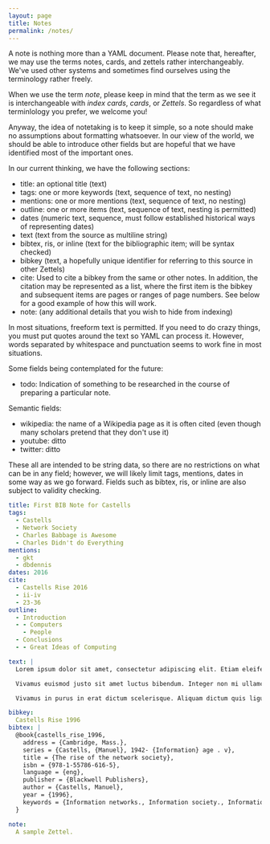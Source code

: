 ```yaml
---
layout: page
title: Notes
permalink: /notes/
---
```


A note is nothing more than a YAML document. Please note that, hereafter, we may use the terms notes, cards, and zettels rather interchangeably. We've used other systems and sometimes find ourselves using the terminology rather freely.

When we use the term _note_, please keep in mind that the term as we see it is interchangeable with _index cards_, _cards_, or _Zettels_. So regardless of what terminlology you prefer, we welcome you!

Anyway, the idea of notetaking is to keep it simple, so a note should make no assumptions about formatting whatsoever. In our view of the world, we should be able to introduce other fields but are hopeful that we have identified most of the important ones.

In our current thinking, we have the following sections:

- title: an optional title (text)
- tags: one or more keywords (text, sequence of text, no nesting)
- mentions: one or more mentions (text, sequence of text, no nesting)
- outline: one or more items (text, sequence of text, nesting is permitted)
- dates (numeric text, sequence, must follow established historical ways of representing dates)
- text (text from the source as multiline string)
- bibtex, ris, or inline (text for the bibliographic item; will be syntax checked)
- bibkey (text, a hopefully unique identifier for referring to this source in other Zettels)
- cite: Used to cite a bibkey from the same or other notes. In addition, the citation may be represented as a list, where the first item is the bibkey and subsequent items are pages or ranges of page numbers. See below for a good example of how this will work.
- note: (any additional details that you wish to hide from indexing)

In most situations, freeform text is permitted. If you need to do crazy things, you must put quotes around the text so YAML can process it. However, words separated by whitespace and punctuation seems to work fine in most situations.

Some fields being contemplated for the future:

- todo: Indication of something to be researched in the course of preparing a particular note.

Semantic fields:

- wikipedia: the name of a Wikipedia page as it is often cited (even though many scholars pretend that they don't use it)
- youtube: ditto
- twitter: ditto

These all are intended to be string data, so there are no restrictions on what can be in any field; however, we will likely limit tags, mentions, dates in some way as we go forward. Fields such as bibtex, ris, or inline are also subject to validity checking.

```yaml
title: First BIB Note for Castells
tags:
  - Castells
  - Network Society
  - Charles Babbage is Awesome
  - Charles Didn't do Everything
mentions:
  - gkt
  - dbdennis
dates: 2016
cite:
  - Castells Rise 2016
  - ii-iv
  - 23-36
outline:
  - Introduction
  - - Computers
    - People
  - Conclusions
  - - Great Ideas of Computing

text: |
  Lorem ipsum dolor sit amet, consectetur adipiscing elit. Etiam eleifend est sed diam maximus rutrum. Quisque sit amet imperdiet odio, id tristique libero. Aliquam viverra convallis mauris vel tristique. Cras ac dolor non risus porttitor molestie vel at nisi. Donec vitae finibus quam. Phasellus vehicula urna sed nibh condimentum, ultrices interdum velit eleifend. Nam suscipit dolor eu rutrum fringilla. Sed pulvinar purus purus, sit amet venenatis enim convallis a. Duis fringilla nisl sit amet erat lobortis dictum. Nunc fringilla arcu nec ex blandit, a gravida purus commodo. Vivamus lacinia tellus dui, vel maximus lacus ornare id.

  Vivamus euismod justo sit amet luctus bibendum. Integer non mi ullamcorper enim fringilla vulputate sit amet in urna. Nullam eu sodales ipsum. Curabitur id convallis ex. Duis a condimentum lorem. Nulla et urna massa. Duis in nibh eu elit lobortis vehicula. Mauris congue mauris mollis metus lacinia, ut suscipit mi egestas. Donec luctus ante ante, eget viverra est mollis vitae.

  Vivamus in purus in erat dictum scelerisque. Aliquam dictum quis ligula ac euismod. Mauris elementum metus vel scelerisque feugiat. Vivamus bibendum massa eu pellentesque sodales. Nulla nec lacus dolor. Donec scelerisque, nibh sed placerat gravida, nunc turpis tristique nibh, ac feugiat enim massa ut eros. Nulla finibus, augue egestas hendrerit accumsan, tellus augue tempor eros, in sagittis dolor turpis nec mi. Nunc fringilla mi non malesuada aliquet.

bibkey:
  Castells Rise 1996
bibtex: |
  @book{castells_rise_1996,
    address = {Cambridge, Mass.},
    series = {Castells, {Manuel}, 1942- {Information} age . v},
    title = {The rise of the network society},
    isbn = {978-1-55786-616-5},
    language = {eng},
    publisher = {Blackwell Publishers},
    author = {Castells, Manuel},
    year = {1996},
    keywords = {Information networks., Information society., Information technology Economic aspects., Information technology Social aspects., Technology and civilization.}
  }

note:
  A sample Zettel.
```
